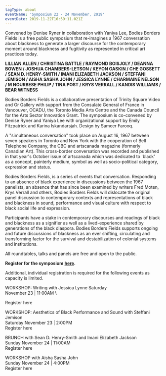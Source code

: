 ```yaml
---
tagType: about
eventName: 'Symposium 22 - 24 November, 2019'
eventDate: 2019-11-22T16:59:11.021Z
---
```

Convened by Denise Ryner in collaboration with Yaniya Lee, Bodies Borders Fields is a free public symposium that re-imagines a 1967 conversation about blackness to generate a larger discourse for the contemporary moment around blackness and fugitivity as represented in critical art practices today.

**LILLIAN ALLEN / CHRISTINA BATTLE / RAYMOND BOISJOLY / DEANNA BOWEN / JOSHUA CHAMBERS-LETSON / KEYON GASKIN / CHE GOSSETT / SEAN D. HENRY-SMITH / IMANI ELIZABETH JACKSON / STEFFANI JEMISON / AISHA SASHA JOHN / JESSICA LYNNE / CHARMAINE NELSON / M NOURBESE PHILIP / TINA POST / KRYS VERRALL / KANDIS WILLIAMS / BEAR WITNESS**

Bodies Borders Fields is a collaborative presentation of Trinity Square Video and Or Gallery with support from the Consulate General of France in Vancouver, OCADU, the Toronto Media Arts Centre and the Canada Council for the Arts Sector Innovation Grant. The symposium is co-convened by Denise Ryner and Yaniya Lee with organizational support by Emily Fitzpatrick and Karina Iskandarsjah. Design by Sameer Farooq.

A "simultaneous conversation" took place on August 16, 1967 between seven speakers in Toronto and New York with the cooperation of Bell Telephone Company, the CBC and artscanada magazine (formerly Canadian Art). This cross-border conversation was recorded and published in that year's October issue of artscanada which was dedicated to 'black' as a concept, painterly medium, symbol as well as socio-political category, expression and status.

Bodies Borders Fields, is a series of events that conversation. Responding to an absence of black experience in discussions between the 1967 panelists, an absence that has since been examined by writers Fred Moten, Krys Verrall and others, Bodies Borders Fields will dislocate the original panel discussion to contemporary contexts and representations of black and blackness in sound, performance and visual culture with respect to black social life and expression.

Participants have a stake in contemporary discourses and readings of black and blackness as a signifier as well as a lived-experience shared by generations of the black diaspora. Bodies Borders Fields supports ongoing and future discussions of blackness as an ever shifting, circulating and transforming factor for the survival and destabilization of colonial systems and institutions.

All roundtables, talks and panels are free and open to the public. 

**Register for the symposium** [**here**](https://www.eventbrite.ca/e/bodies-borders-fields-symposium-tickets-77522691457?utm-medium=discovery&utm-campaign=social&utm-content=attendeeshare&aff=escb&utm-source=cp&utm-term=listing)**.** 

Additional, individual registration is required for the following events as capacity is limited.

WORKSHOP: Writing with Jessica Lynne Saturday \
November 23 | 11:00AM \
Register here

WORKSHOP: Aesthetics of Black Performance and Sound with Steffani Jemison\
Saturday November 23 | 2:00PM\
Register here

BRUNCH with Sean D. Henry-Smith and Imani Elizabeth Jackson\
Sunday November 24 | 11:00AM\
Register here

WORKSHOP with Aisha Sasha John\
Sunday November 24 | 4:00PM\
Register here
